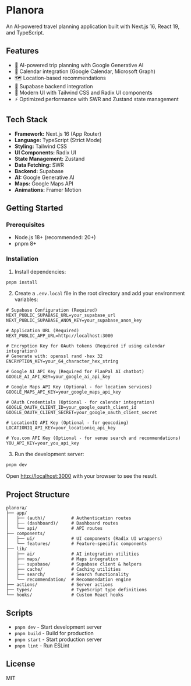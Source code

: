 # Planora

An AI-powered travel planning application built with Next.js 16, React 19, and TypeScript.

## Features

- 🤖 AI-powered trip planning with Google Generative AI
- 📅 Calendar integration (Google Calendar, Microsoft Graph)
- 🗺️ Location-based recommendations
- 💾 Supabase backend integration
- 🎨 Modern UI with Tailwind CSS and Radix UI components
- ⚡ Optimized performance with SWR and Zustand state management

## Tech Stack

- **Framework:** Next.js 16 (App Router)
- **Language:** TypeScript (Strict Mode)
- **Styling:** Tailwind CSS
- **UI Components:** Radix UI
- **State Management:** Zustand
- **Data Fetching:** SWR
- **Backend:** Supabase
- **AI:** Google Generative AI
- **Maps:** Google Maps API
- **Animations:** Framer Motion

## Getting Started

### Prerequisites

- Node.js 18+ (recommended: 20+)
- pnpm 8+

### Installation

1. Install dependencies:

```bash
pnpm install
```

2. Create a `.env.local` file in the root directory and add your environment variables:

```env
# Supabase Configuration (Required)
NEXT_PUBLIC_SUPABASE_URL=your_supabase_url
NEXT_PUBLIC_SUPABASE_ANON_KEY=your_supabase_anon_key

# Application URL (Required)
NEXT_PUBLIC_APP_URL=http://localhost:3000

# Encryption Key for OAuth tokens (Required if using calendar integration)
# Generate with: openssl rand -hex 32
ENCRYPTION_KEY=your_64_character_hex_string

# Google AI API Key (Required for PlanPal AI chatbot)
GOOGLE_AI_API_KEY=your_google_ai_api_key

# Google Maps API Key (Optional - for location services)
GOOGLE_MAPS_API_KEY=your_google_maps_api_key

# OAuth Credentials (Optional - for calendar integration)
GOOGLE_OAUTH_CLIENT_ID=your_google_oauth_client_id
GOOGLE_OAUTH_CLIENT_SECRET=your_google_oauth_client_secret

# LocationIQ API Key (Optional - for geocoding)
LOCATIONIQ_API_KEY=your_locationiq_api_key

# You.com API Key (Optional - for venue search and recommendations)
YOU_API_KEY=your_you_api_key
```

3. Run the development server:

```bash
pnpm dev
```

Open [http://localhost:3000](http://localhost:3000) with your browser to see the result.

## Project Structure

```
planora/
├── app/
│   ├── (auth)/          # Authentication routes
│   ├── (dashboard)/     # Dashboard routes
│   └── api/             # API routes
├── components/
│   ├── ui/              # UI components (Radix UI wrappers)
│   └── features/        # Feature-specific components
├── lib/
│   ├── ai/              # AI integration utilities
│   ├── maps/            # Maps integration
│   ├── supabase/        # Supabase client & helpers
│   ├── cache/           # Caching utilities
│   ├── search/          # Search functionality
│   └── recommendation/  # Recommendation engine
├── actions/             # Server actions
├── types/               # TypeScript type definitions
└── hooks/               # Custom React hooks
```

## Scripts

- `pnpm dev` - Start development server
- `pnpm build` - Build for production
- `pnpm start` - Start production server
- `pnpm lint` - Run ESLint

## License

MIT

